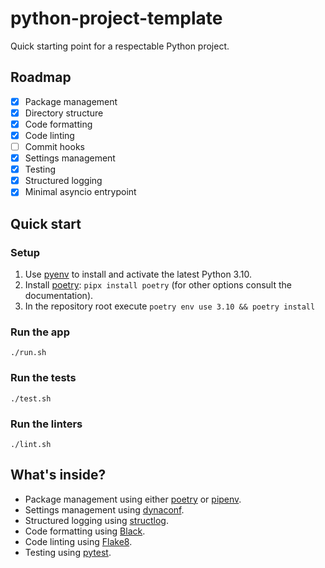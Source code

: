 # python-project-template

Quick starting point for a respectable Python project.

## Roadmap

- [x] Package management
- [x] Directory structure
- [x] Code formatting
- [x] Code linting
- [ ] Commit hooks
- [x] Settings management
- [x] Testing
- [x] Structured logging
- [x] Minimal asyncio entrypoint

## Quick start

### Setup

1. Use [pyenv] to install and activate the latest Python 3.10.
2. Install [poetry]: `pipx install poetry` (for other options consult the documentation).
3. In the repository root execute `poetry env use 3.10 && poetry install`

### Run the app

```shell
./run.sh
```

### Run the tests

```shell
./test.sh
```

### Run the linters

```shell
./lint.sh
```

## What's inside?

- Package management using either [poetry] or [pipenv].
- Settings management using [dynaconf].
- Structured logging using [structlog].
- Code formatting using [Black](https://black.readthedocs.io).
- Code linting using [Flake8](https://flake8.pycqa.org).
- Testing using [pytest](https://docs.pytest.org).

[pyenv]: https://github.com/pyenv/pyenv

[pipenv]: https://pipenv.pypa.io/en/latest/

[poetry]: https://python-poetry.org/

[dynaconf]: https://www.dynaconf.com/

[structlog]: https://www.structlog.org
